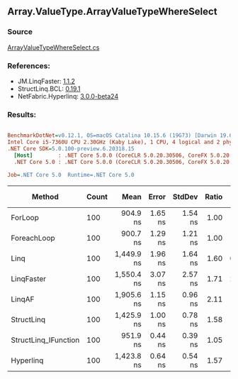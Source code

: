 ﻿## Array.ValueType.ArrayValueTypeWhereSelect

### Source
[ArrayValueTypeWhereSelect.cs](../LinqBenchmarks/Array/ValueType/ArrayValueTypeWhereSelect.cs)

### References:
- JM.LinqFaster: [1.1.2](https://www.nuget.org/packages/JM.LinqFaster/1.1.2)
- StructLinq.BCL: [0.19.1](https://www.nuget.org/packages/StructLinq.BCL/0.19.1)
- NetFabric.Hyperlinq: [3.0.0-beta24](https://www.nuget.org/packages/NetFabric.Hyperlinq/3.0.0-beta24)

### Results:
``` ini

BenchmarkDotNet=v0.12.1, OS=macOS Catalina 10.15.6 (19G73) [Darwin 19.6.0]
Intel Core i5-7360U CPU 2.30GHz (Kaby Lake), 1 CPU, 4 logical and 2 physical cores
.NET Core SDK=5.0.100-preview.6.20318.15
  [Host]        : .NET Core 5.0.0 (CoreCLR 5.0.20.30506, CoreFX 5.0.20.30506), X64 RyuJIT
  .NET Core 5.0 : .NET Core 5.0.0 (CoreCLR 5.0.20.30506, CoreFX 5.0.20.30506), X64 RyuJIT

Job=.NET Core 5.0  Runtime=.NET Core 5.0  

```
|               Method | Count |       Mean |   Error |  StdDev | Ratio |  Gen 0 | Gen 1 | Gen 2 | Allocated |
|--------------------- |------ |-----------:|--------:|--------:|------:|-------:|------:|------:|----------:|
|              ForLoop |   100 |   904.9 ns | 1.65 ns | 1.54 ns |  1.00 |      - |     - |     - |         - |
|          ForeachLoop |   100 |   900.7 ns | 1.29 ns | 1.21 ns |  1.00 |      - |     - |     - |         - |
|                 Linq |   100 | 1,449.9 ns | 1.96 ns | 1.64 ns |  1.60 | 0.0801 |     - |     - |     168 B |
|           LinqFaster |   100 | 1,550.4 ns | 3.07 ns | 2.57 ns |  1.71 | 2.8896 |     - |     - |    6048 B |
|               LinqAF |   100 | 1,905.6 ns | 1.15 ns | 0.96 ns |  2.11 |      - |     - |     - |         - |
|           StructLinq |   100 | 1,425.9 ns | 1.00 ns | 0.78 ns |  1.58 |      - |     - |     - |         - |
| StructLinq_IFunction |   100 |   951.9 ns | 0.44 ns | 0.39 ns |  1.05 |      - |     - |     - |         - |
|            Hyperlinq |   100 | 1,423.8 ns | 0.64 ns | 0.54 ns |  1.57 |      - |     - |     - |         - |
